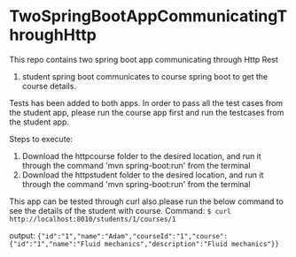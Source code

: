 # TwoSpringBootAppCommunicatingThroughHttp

This repo contains two spring boot app communicating through Http Rest
 1) student spring boot communicates to course spring boot to get the course details.
 
 Tests has been added to both apps. In order to pass all the test cases from the student app, please run the course app first and 
 run the testcases from the student app.
 
 Steps to execute:
 1) Download the httpcourse folder to the desired location, and run it through the command 'mvn spring-boot:run' from the terminal
 2) Download the httpstudent folder to the desired location, and run it through the command 'mvn spring-boot:run' from the terminal
 
 This app can be tested through curl also.please run the below command to see the details of the student with course.
 Command: `$ curl http://localhost:8010/students/1/courses/1`
 
 output: `{"id":"1","name":"Adam","courseId":"1","course":{"id":"1","name":"Fluid mechanics","description":"Fluid mechanics"}}`

 
